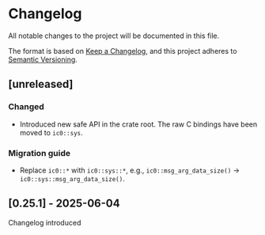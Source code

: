 # Changelog

All notable changes to the project will be documented in this file.

The format is based on [Keep a Changelog](https://keepachangelog.com/en/1.0.0/),
and this project adheres to [Semantic Versioning](https://semver.org/spec/v2.0.0.html).

## [unreleased]

### Changed

- Introduced new safe API in the crate root. The raw C bindings have been moved to `ic0::sys`.

### Migration guide

- Replace `ic0::*` with `ic0::sys::*`, e.g., `ic0::msg_arg_data_size()` -> `ic0::sys::msg_arg_data_size()`.

## [0.25.1] - 2025-06-04

Changelog introduced
